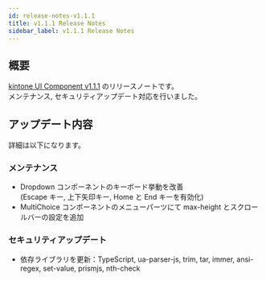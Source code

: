 ```yaml
---
id: release-notes-v1.1.1
title: v1.1.1 Release Notes
sidebar_label: v1.1.1 Release Notes
---
```


## 概要

[kintone UI Component v1.1.1](https://github.com/kintone-labs/kintone-ui-component/releases/tag/v1.1.1) のリリースノートです。<br/>
メンテナンス, セキュリティアップデート対応を行いました。

## アップデート内容

詳細は以下になります。

### メンテナンス
- Dropdown コンポーネントのキーボード挙動を改善<br/>
  (Escape キー, 上下矢印キー, Home と End キーを有効化)
- MultiChoice コンポーネントのメニューパーツにて max-height とスクロールバーの設定を追加

### セキュリティアップデート
- 依存ライブラリを更新：TypeScript, ua-parser-js, trim, tar, immer, ansi-regex, set-value, prismjs, nth-check

